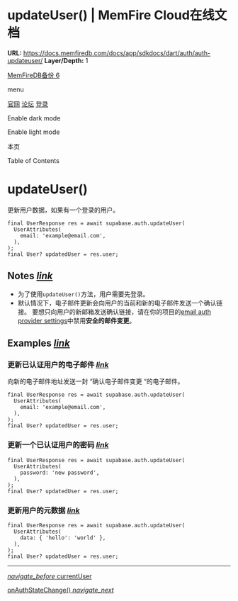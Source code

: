# updateUser() | MemFire Cloud在线文档

**URL:** https://docs.memfiredb.com/docs/app/sdkdocs/dart/auth/auth-updateuser/
**Layer/Depth:** 1

[MemFireDB备份 6](/)

menu

[官网](https://memfiredb.com/)
[论坛](https://community.memfiredb.com/)
[登录](https://cloud.memfiredb.com/auth/login)

Enable dark mode

Enable light mode

本页

Table of Contents

# updateUser()

更新用户数据，如果有一个登录的用户。

```
final UserResponse res = await supabase.auth.updateUser(
  UserAttributes(
    email: 'example@email.com',
  ),
);
final User? updatedUser = res.user;
```

## Notes [*link*](#notes)

* 为了使用`updateUser()`方法，用户需要先登录。
* 默认情况下，电子邮件更新会向用户的当前和新的电子邮件发送一个确认链接。
  要想只向用户的新邮箱发送确认链接，请在你的项目的[email auth provider settings](https://app.supabase.com/project/_/auth/settings)中禁用**安全的邮件变更**。

## Examples [*link*](#examples)

### 更新已认证用户的电子邮件 [*link*](#%e6%9b%b4%e6%96%b0%e5%b7%b2%e8%ae%a4%e8%af%81%e7%94%a8%e6%88%b7%e7%9a%84%e7%94%b5%e5%ad%90%e9%82%ae%e4%bb%b6)

向新的电子邮件地址发送一封 “确认电子邮件变更 “的电子邮件。

```
final UserResponse res = await supabase.auth.updateUser(
  UserAttributes(
    email: 'example@email.com',
  ),
);
final User? updatedUser = res.user;
```

### 更新一个已认证用户的密码 [*link*](#%e6%9b%b4%e6%96%b0%e4%b8%80%e4%b8%aa%e5%b7%b2%e8%ae%a4%e8%af%81%e7%94%a8%e6%88%b7%e7%9a%84%e5%af%86%e7%a0%81)

```
final UserResponse res = await supabase.auth.updateUser(
  UserAttributes(
    password: 'new password',
  ),
);
final User? updatedUser = res.user;
```

### 更新用户的元数据 [*link*](#%e6%9b%b4%e6%96%b0%e7%94%a8%e6%88%b7%e7%9a%84%e5%85%83%e6%95%b0%e6%8d%ae)

```
final UserResponse res = await supabase.auth.updateUser(
  UserAttributes(
    data: { 'hello': 'world' },
  ),
);
final User? updatedUser = res.user;
```

---

[*navigate\_before* currentUser](/docs/app/sdkdocs/dart/auth/auth-currentuser/)

[onAuthStateChange() *navigate\_next*](/docs/app/sdkdocs/dart/auth/auth-onauthstatechange/)